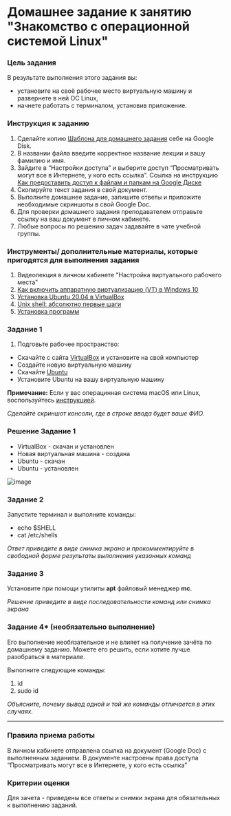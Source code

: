 # Домашнее задание к занятию "Знакомство с операционной системой Linux"


### Цель задания

В результате выполнения этого задания вы:
- установите на своё рабочее место виртуальную машину и развернете в ней ОС Linux,
- начнете работать с терминалом, установив приложение.

### Инструкция к заданию

1. Сделайте копию [Шаблона для домашнего задания](https://docs.google.com/document/d/1youKpKm_JrC0UzDyUslIZW2E2bIv5OVlm_TQDvH5Pvs/edit) себе на Google Disk.
2. В названии файла введите корректное название лекции и вашу фамилию и имя.
3. Зайдите в “Настройки доступа” и выберите доступ “Просматривать могут все в Интернете, у кого есть ссылка”. Ссылка на инструкцию [Как предоставить доступ к файлам и папкам на Google Диске](https://support.google.com/docs/answer/2494822?hl=ru&co=GENIE.Platform%3DDesktop)
4. Скопируйте текст задания в свой документ.
5. Выполните домашнее задание, запишите ответы и приложите необходимые скриншоты в свой Google Doc.
6. Для проверки домашнего задания преподавателем отправьте ссылку на ваш документ в личном кабинете.
7. Любые вопросы по решению задач задавайте в чате учебной группы.



### Инструменты/ дополнительные материалы, которые пригодятся для выполнения задания

1. Видеолекция в личном кабинете "Настройка виртуального рабочего места"
2. [Как включить аппаратную виртуализацию (VT) в Windows 10](https://support.bluestacks.com/hc/ru/articles/360058102252-%D0%9A%D0%B0%D0%BA-%D0%B2%D0%BA%D0%BB%D1%8E%D1%87%D0%B8%D1%82%D1%8C-%D0%B0%D0%BF%D0%BF%D0%B0%D1%80%D0%B0%D1%82%D0%BD%D1%83%D1%8E-%D0%B2%D0%B8%D1%80%D1%82%D1%83%D0%B0%D0%BB%D0%B8%D0%B7%D0%B0%D1%86%D0%B8%D1%8E-VT-%D0%B2-Windows-10-%D0%B4%D0%BB%D1%8F-BlueStacks-5)
3. [Установка Ubuntu 20.04 в VirtualBox](https://ithowto.ru/ustanovka-ubuntu-2004-virtualbox.html)
4. [Unix shell: абсолютно первые шаги](https://habr.com/ru/post/267825/)
5. [Установка программ](https://help.ubuntu.ru/wiki/%D1%83%D1%81%D1%82%D0%B0%D0%BD%D0%BE%D0%B2%D0%BA%D0%B0_%D0%BF%D1%80%D0%BE%D0%B3%D1%80%D0%B0%D0%BC%D0%BC)



### Задание 1

1. Подговьте рабочее пространство:

- Скачайте с сайта [VirtualBox](https://www.virtualbox.org/) и установите на свой компьютер
- Создайте новую виртуальную машину
- Скачайте [Ubuntu](https://ubuntu.com/download/desktop)
- Установите Ubuntu на вашу виртуальную машину

**Примечание:** Если у вас операцинная система macOS или Linux, воспользуйтесь [инструкцией](macOs-instr.md).

*Сделайте скриншот консоли, где в строке ввода будет ваше ФИО.*


### Решение Задание 1

- VirtualBox - скачан и установлен
- Новая виртуальная машина - создана
- Ubuntu - скачан
- Ubuntu - установлен

![image](https://github.com/killakazzak/netology-linux/assets/32342205/f3d63cbb-53fc-48c7-92b5-fb4aedf49500)


### Задание 2

Запустите терминал и выполните команды:

- echo $SHELL
- cat /etc/shells

*Ответ приведите в виде снимка экрана и прокомментируйте в свободной форме результаты выполнения указанных команд*


### Задание 3

Установите при помощи утилиты **apt** файловый менеджер **mc**. 

*Решение приведите в виде последовательности команд или снимка экрана*


### Задание 4* (необязательно выполнение)
Его выполнение необязательное и не влияет на получение зачёта по домашнему заданию. Можете его решить, если хотите лучше разобраться в материале.

Выполните следующие команды:

1. id
2. sudo id

*Объясните, почему вывод одной и той же команды отличается в этих случаях.*

------

### 

### Правила приема работы

В личном кабинете отправлена ссылка на документ (Google Doc) с выполненным заданием.
В документе настроены права доступа “Просматривать могут все в Интернете, у кого есть ссылка”

### 

### Критерии оценки

Для зачета - приведены все ответы и снимки экрана для обязательных к выполнению заданий.

